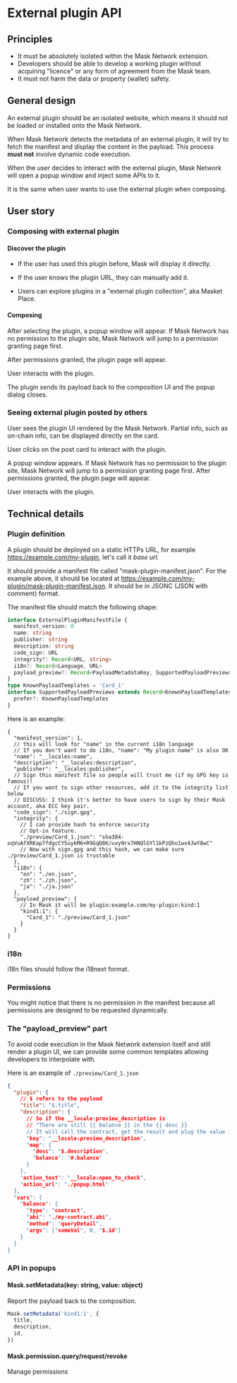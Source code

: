 # External plugin API

## Principles

- It must be absolutely isolated within the Mask Network extension.
- Developers should be able to develop a working plugin without acquiring "licence" or any form of agreement from the Mask team.
- It must not harm the data or property (wallet) safety.

## General design

An external plugin should be an isolated website, which means it should not be loaded or installed onto the Mask Network.

When Mask Network detects the metadata of an external plugin, it will try to fetch the manifest and display the content in the payload. This process **must not** involve dynamic code execution.

When the user decides to interact with the external plugin, Mask Network will open a popup window and inject some APIs to it.

It is the same when user wants to use the external plugin when composing.

## User story

### Composing with external plugin

#### Discover the plugin

- If the user has used this plugin before, Mask will display it directly.

- If the user knows the plugin URL, they can manually add it.

- Users can explore plugins in a "external plugin collection", aka Masket Place.

#### Composing

After selecting the plugin, a popup window will appear.
If Mask Network has no permission to the plugin site, Mask Network will jump to a permission granting page first.

After permissions granted, the plugin page will appear.

User interacts with the plugin.

The plugin sends its payload back to the composition UI and the popup dialog closes.

### Seeing external plugin posted by others

User sees the plugin UI rendered by the Mask Network. Partial info, such as on-chain info, can be displayed directly on the card.

User clicks on the post card to interact with the plugin.

A popup window appears.
If Mask Network has no permission to the plugin site, Mask Network will jump to a permission granting page first.
After permissions granted, the plugin page will appear.

User interacts with the plugin.

## Technical details

### Plugin definition

A plugin should be deployed on a static HTTPs URL, for example <https://example.com/my-plugin>, let's call it _base url_.

It should provide a manifest file called "mask-plugin-manifest.json". For the example above, it should be located at <https://example.com/my-plugin/mask-plugin-manifest.json>. It should be in JSONC (JSON with comment) format.

The manifest file should match the following shape:

```ts
interface ExternalPluginManifestFile {
  manifest_version: 0
  name: string
  publisher: string
  description: string
  code_sign: URL
  integrity?: Record<URL, string>
  i18n?: Record<Language, URL>
  payload_preview?: Record<PayloadMetadataKey, SupportedPayloadPreviews>
}
type KnownPayloadTemplates = 'Card_1'
interface SupportedPayloadPreviews extends Record<KnownPayloadTemplates, URL> {
  prefer?: KnownPayloadTemplates
}
```

Here is an example:

```jsonc
{
  "manifest_version": 1,
  // this will look for "name" in the current i18n language
  // If you don't want to do i18n, "name": "My plugin name" is also OK
  "name": "__locales:name",
  "description": "__locales:description",
  "publisher": "__locales:publisher",
  // Sign this manifest file so people will trust me (if my GPG key is famous)!
  // If you want to sign other resources, add it to the integrity list below
  // DISCUSS: I think it's better to have users to sign by their Mask account, aka ECC key pair.
  "code_sign": "./sign.gpg",
  "integrity": {
    // I can provide hash to enforce security
    // Opt-in feature.
    "./preview/Card_1.json": "sha384-oqVuAfXRKap7fdgcCY5uykM6+R9GqQ8K/uxy9rx7HNQlGYl1kPzQho1wx4JwY8wC"
    // Now with sign.gpg and this hash, we can make sure ./preview/Card_1.json is trustable
  },
  "i18n": {
    "en": "./en.json",
    "zh": "./zh.json",
    "ja": "./ja.json"
  },
  "payload_preview": {
    // In Mask it will be plugin:example.com/my-plugin:kind:1
    "kind1:1": {
      "Card_1": "./preview/Card_1.json"
    }
  }
}
```

### i18n

i18n files should follow the i18next format.

### Permissions

You might notice that there is no permission in the manifest because all permissions are designed to be requested dynamically.

### The "payload_preview" part

To avoid code execution in the Mask Network extension itself and still render a plugin UI,
we can provide some common templates allowing developers to interpolate with.

Here is an example of `./preview/Card_1.json`

```json
{
  "plugin": {
    // $ refers to the payload
    "title": "$.title",
    "description": {
      // So if the __locale:preview_description is
      // "There are still {{ balance }} in the {{ desc }}
      // It will call the contract, get the result and plug the value in
      "key": "__locale:preview_description",
      "map": {
        "desc": "$.description",
        "balance": "#.balance"
      }
    },
    "action_text": "__locale:open_to_check",
    "action_url": "./popup.html"
  },
  "vars": {
    "balance": {
      "type": "contract",
      "abi": "./my-contract.abi",
      "method": "queryDetail",
      "args": ["someVal", 0, "$.id"]
    }
  }
}
```

### API in popups

#### Mask.setMetadata(key: string, value: object)

Report the payload back to the composition.

```ts
Mask.setMetadata('kind1:1', {
  title,
  description,
  id,
})
```

#### Mask.permission.query/request/revoke

Manage permissions
